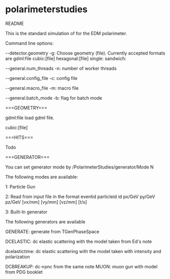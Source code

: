 
polarimeterstudies
==================
README

This is the standard simulation of for the EDM polarimeter.

Command line options:

--detector.geometry -g: Choose geometry (file). Currently accepted formats are gdml:file cubic:[file] hexagonal:[file] single: sandwich:

--general.num_threads -n: number of worker threads

--general.config_file -c: config file

--general.macro_file -m: macro file

--general.batch_mode -b: flag for batch mode



===GEOMETRY===

gdml:file load gdml file.

cubic:[file]

===HITS===

Todo

===GENERATOR===

You can set generator mode by /PolarimeterStudies/generator/Mode N

The following modes are available:

1: Particle Gun

2: Read from input file in the format  eventid particleid id px/GeV py/GeV pz/GeV [vx/mm] [vy/mm] [vz/mm] [t/s]

3: Built-In generator

The following generators are available

GENERATE: generate from TGenPhaseSpace

DCELASTIC: dc elastic scattering with the model taken from Ed's note

dcelastictime: dc elastic scattering with the model taken with
intensity and polarization

DCBREAKUP: dc->pnc from the same note
MUON: muon gun with model from PDG booklet
